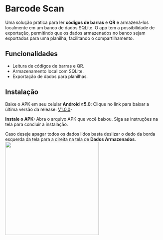 # Barcode Scan

Uma solução prática para ler **códigos de barras** e **QR** e armazená-los localmente em um banco de dados SQLite. O app tem a possibilidade de exportação, permitindo que os dados armazenados no banco sejam exportados para uma planilha, facilitando o compartilhamento.

## Funcionalidades
- Leitura de códigos de barras e QR.
- Armazenamento local com SQLite.
- Exportação de dados para planilhas.

## Instalação
Baixe o APK em seu celular **Android ≥5.0**: Clique no link para baixar a última versão da release: [V1.0.0](https://github.com/igorscherer/bar_code/releases/download/1.0.0/BarcodeScan.apk)-

**Instale o APK:**
Abra o arquivo APK que você baixou.
Siga as instruções na tela para concluir a instalação.

Caso deseje apagar todos os dados lidos basta deslizar o dedo da borda esquerda da tela para a direita na tela de **Dados Armazenados**.
<img src="https://github.com/user-attachments/assets/df5500cf-1ba2-4c3c-b4a3-2de5a8aff156" width="300" />
